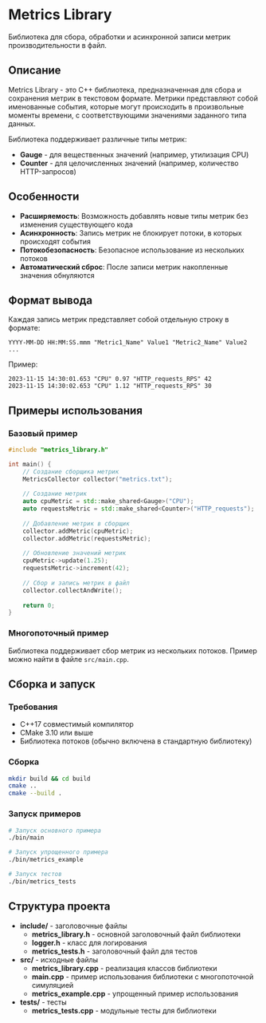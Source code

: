 # Metrics Library

Библиотека для сбора, обработки и асинхронной записи метрик производительности в файл.

## Описание

Metrics Library - это C++ библиотека, предназначенная для сбора и сохранения метрик в текстовом формате. Метрики представляют собой именованные события, которые могут происходить в произвольные моменты времени, с соответствующими значениями заданного типа данных.

Библиотека поддерживает различные типы метрик:
- **Gauge** - для вещественных значений (например, утилизация CPU)
- **Counter** - для целочисленных значений (например, количество HTTP-запросов)

## Особенности

- **Расширяемость**: Возможность добавлять новые типы метрик без изменения существующего кода
- **Асинхронность**: Запись метрик не блокирует потоки, в которых происходят события
- **Потокобезопасность**: Безопасное использование из нескольких потоков
- **Автоматический сброс**: После записи метрик накопленные значения обнуляются

## Формат вывода

Каждая запись метрик представляет собой отдельную строку в формате:
```
YYYY-MM-DD HH:MM:SS.mmm "Metric1_Name" Value1 "Metric2_Name" Value2 ...
```

Пример:
```
2023-11-15 14:30:01.653 "CPU" 0.97 "HTTP_requests_RPS" 42
2023-11-15 14:30:02.653 "CPU" 1.12 "HTTP_requests_RPS" 30
```

## Примеры использования

### Базовый пример

```cpp
#include "metrics_library.h"

int main() {
    // Создание сборщика метрик
    MetricsCollector collector("metrics.txt");
    
    // Создание метрик
    auto cpuMetric = std::make_shared<Gauge>("CPU");
    auto requestsMetric = std::make_shared<Counter>("HTTP_requests");
    
    // Добавление метрик в сборщик
    collector.addMetric(cpuMetric);
    collector.addMetric(requestsMetric);
    
    // Обновление значений метрик
    cpuMetric->update(1.25);
    requestsMetric->increment(42);
    
    // Сбор и запись метрик в файл
    collector.collectAndWrite();
    
    return 0;
}
```

### Многопоточный пример

Библиотека поддерживает сбор метрик из нескольких потоков. Пример можно найти в файле `src/main.cpp`.

## Сборка и запуск

### Требования

- C++17 совместимый компилятор
- CMake 3.10 или выше
- Библиотека потоков (обычно включена в стандартную библиотеку)

### Сборка

```bash
mkdir build && cd build
cmake ..
cmake --build .
```

### Запуск примеров

```bash
# Запуск основного примера
./bin/main

# Запуск упрощенного примера
./bin/metrics_example

# Запуск тестов
./bin/metrics_tests
```

## Структура проекта

- **include/** - заголовочные файлы
  - **metrics_library.h** - основной заголовочный файл библиотеки
  - **logger.h** - класс для логирования
  - **metrics_tests.h** - заголовочный файл для тестов
- **src/** - исходные файлы
  - **metrics_library.cpp** - реализация классов библиотеки
  - **main.cpp** - пример использования библиотеки с многопоточной симуляцией
  - **metrics_example.cpp** - упрощенный пример использования
- **tests/** - тесты
  - **metrics_tests.cpp** - модульные тесты для библиотеки
